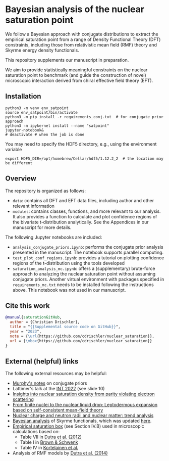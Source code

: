 # Bayesian analysis of the nuclear saturation point

We follow a Bayesian approach with conjugate distributions to extract the empirical saturation point from a range of Density Functional Theory (DFT) constraints, including those from relativistic mean field (RMF) theory and Skyrme energy density functionals. 

This repository supplements our manuscript in preparation.

We aim to provide statistically meaningful constraints on the nuclear saturation point to benchmark (and guide the construction of novel) microscopic interaction derived from chiral effective field theory (EFT).


## Installation

```shell
python3 -m venv env_satpoint
source env_satpoint/bin/activate
python3 -m pip install -r requirements_conj.txt  # for conjugate prior approach
python3 -m ipykernel install --name "satpoint"
jupyter-notebook&
# deactivate # when the job is done
```
You may need to specify the HDF5 directory, e.g., using the environment variable 
```shell
export HDF5_DIR=/opt/homebrew/Cellar/hdf5/1.12.2_2  # the location may be different
```


## Overview

The repository is organized as follows:
* `data`: contains all DFT and EFT data files, including author and other relevant information
* `modules`: contains classes, functions, and more relevant to our analysis. It also provides a function to calculate and plot confidence regions of the bivariate t-distribution analytically. See the Appendices in our manuscript for more details.

The following Jupyter notebooks are included:
* `analysis_conjugate_priors.ipynb`: performs the conjugate prior analysis presented in the manuscript. The notebook supports parallel computing.
* `test_plot_conf_regions.ipynb`: provides a tutorial on plotting confidence regions of the t-distribution using the tools developed
* `saturation_analysis_mc.ipynb`: offers a (supplementary) brute-force approach to analyzing the nuclear saturation point without assuming conjugate priors. Another virtual environment with packages specified in `requirements_mc.txt` needs to be installed following the instructions above. This notebook was not used in our manuscript.
  

## Cite this work

```bibtex
@manual{saturationGitHub,
  author = {Christian Drischler},
  title = "{{Supplemental source code on GitHub}}",
  year = "2023",
  note = {\url{https://github.com/cdrischler/nuclear_saturation}},
  url = {\mbox{https://github.com/cdrischler/nuclear_saturation}}
}
```


## External (helpful) links

The following external resources may be helpful:

* [Murphy's notes](https://www.cs.ubc.ca/~murphyk/Papers/bayesGauss.pdf) on conjugate priors
* Lattimer's talk at the [INT 2022][LattimerINT:2022] (see slide 10)
* [Insights into nuclear saturation density from parity violating electron scattering][Horowitz:2020]
* [From finite nuclei to the nuclear liquid drop: Leptodermous expansion based on self-consistent mean-field theory][Reinhard:2005]
* [Nuclear charge and neutron radii and nuclear matter: trend analysis][Reinhard:2016]
* [Bayesian analysis][McDonnell:2015] of Skyrme functionals, which was updated [here][Schunck:2020].
* [Empirical saturation box][Drischler:2016] (see Section IV.B) used in microscopic calculations based on:
  * Table VII in [Dutra et al. (2012)][Dutra:2012]
  * Table I in [Brown & Schwenk][Brown:2013]
  * Table IV in [Kortelainen et al.][Kortelainen:2014]
* Analysis of RMF models by [Dutra et al. (2014)][Dutra:2014]


[McDonnell:2015]:https://arxiv.org/abs/1501.03572
[Schunck:2020]:https://arxiv.org/abs/2003.12207
[Drischler:2016]:https://arxiv.org/abs/1510.06728
[Brown:2013]:https://arxiv.org/abs/1311.3957
[Dutra:2014]:https://arxiv.org/abs/1405.3633
[Dutra:2012]:https://arxiv.org/abs/1202.3902
[Kortelainen:2014]:https://arxiv.org/abs/1312.1746
[LattimerINT:2022]:https://www.int.washington.edu/sites/default/files/schedule_session_files/Lattimer%2C%20J.pdf

[Horowitz:2020]:https://arxiv.org/abs/2007.07117
[Reinhard:2005]:https://arxiv.org/abs/nucl-th/0510039
[Reinhard:2016]:https://arxiv.org/abs/1601.06324
[Drischler2021:AnnRev]:https://www.annualreviews.org/doi/10.1146/annurev-nucl-102419-041903
